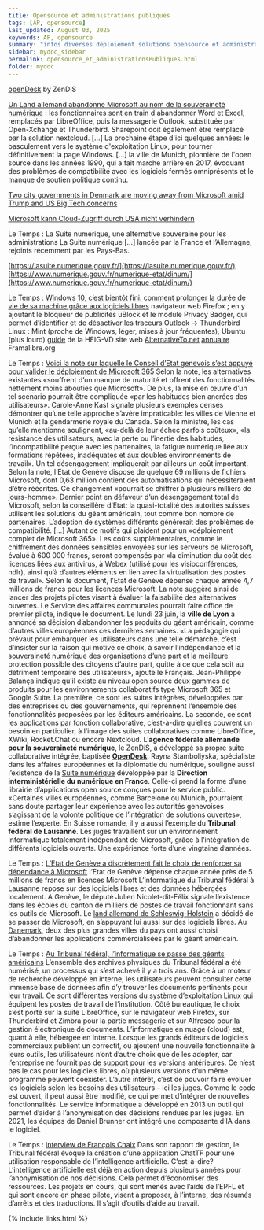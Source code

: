 ```yaml
---
title: Opensource et administrations publiques
tags: [AP, opensource]
last_updated: August 03, 2025
keywords: AP, opensource
summary: "infos diverses déploiement solutions opensource et administrations publiques"
sidebar: mydoc_sidebar
permalink: opensource_et_administrationsPubliques.html
folder: mydoc
---
```


[openDesk](https://www.opendesk.eu/en) by ZenDiS

[Un Land allemand abandonne Microsoft au nom de la souveraineté numérique](https://www.rts.ch/info/monde/2025/article/l-allemagne-defie-microsoft-un-land-opte-pour-les-logiciels-libres-28912724.html) :
les fonctionnaires sont en train d'abandonner Word et Excel, remplacés par LibreOffice, puis la messagerie Outlook, substituée par Open-Xchange et Thunderbird. Sharepoint doit également être remplacé par la solution nextcloud. [...] La prochaine étape d'ici quelques années: le basculement vers le système d'exploitation Linux, pour tourner définitivement la page Windows. [...] la ville de Munich, pionnière de l'open source dans les années 1990, qui a fait marche arrière en 2017, évoquant des problèmes de compatibilité avec les logiciels fermés omniprésents et le manque de soutien politique continu.

[Two city governments in Denmark are moving away from Microsoft amid Trump and US Big Tech concerns](https://www.euronews.com/next/2025/06/12/two-city-governments-in-denmark-are-moving-away-from-microsoft-amid-trump-and-us-big-tech-)

[Microsoft kann Cloud-Zugriff durch USA nicht verhindern](https://www.inside-it.ch/microsoft-kann-cloud-zugriff-durch-usa-nicht-verhindern-20250721)

Le Temps : La Suite numérique, une alternative souveraine pour les administrations
La Suite numérique \[...\] lancée par la France et l’Allemagne, rejoints récemment  par les Pays-Bas.

[https://lasuite.numerique.gouv.fr/](https://lasuite.numerique.gouv.fr/)
[https://www.numerique.gouv.fr/numerique-etat/dinum/](https://www.numerique.gouv.fr/numerique-etat/dinum/)


Le Temps : [Windows 10, c’est bientôt fini: comment prolonger la durée de vie de sa machine grâce aux logiciels libres](https://www.letemps.ch/cyber/windows-10-c-est-bientot-fini-comment-prolonger-la-duree-de-vie-de-sa-machine-grace-aux-logiciels-libres)
navigateur web Firefox ; en y ajoutant le bloqueur de publicités uBlock et le module Privacy Badger, qui permet d’identifier et de désactiver les traceurs
Outlook -> Thunderbird
Linux : Mint (proche de Windows, léger, mises à jour fréquentes), Ubuntu (plus lourd)
[guide](https://blog.comem.ch/guide-ess/) de la HEIG-VD
site web [AlternativeTo.net](https://alternativeto.net/)
[annuaire](https://framalibre.org/) Framalibre.org

Le Temps : [Voici la note sur laquelle le Conseil d’Etat genevois s’est appuyé pour valider le déploiement de Microsoft 365](https://www.letemps.ch/cyber/exclusif-voici-la-note-sur-laquelle-le-conseil-d-etat-genevois-s-est-appuye-pour-valider-le-deploiement-de-microsoft-365)
Selon la note, les alternatives existantes «souffrent d’un manque de maturité et offrent des fonctionnalités nettement moins abouties que Microsoft». De plus, la mise en œuvre d’un tel scénario pourrait être compliquée «par les habitudes bien ancrées des utilisateurs».
Carole-Anne Kast signale plusieurs exemples censés démontrer qu’une telle approche s’avère impraticable: les villes de Vienne et Munich et la gendarmerie royale du Canada. Selon la ministre, les cas qu’elle mentionne soulignent, «au-delà de leur échec parfois coûteux», «la résistance des utilisateurs, avec la perte ou l’inertie des habitudes, l’incompatibilité perçue avec les partenaires, la fatigue numérique liée aux formations répétées, inadéquates et aux doubles environnements de travail». Un tel désengagement impliquerait par ailleurs un coût important.
Selon la note, l’Etat de Genève dispose de quelque 69 millions de fichiers Microsoft, dont 0,63 million contient des automatisations qui nécessiteraient d’être réécrites. Ce changement «pourrait se chiffrer à plusieurs milliers de jours-homme».
Dernier point en défaveur d’un désengagement total de Microsoft, selon la conseillère d’Etat: la quasi-totalité des autorités suisses utilisent les solutions du géant américain, tout comme bon nombre de partenaires. L’adoption de systèmes différents générerait des problèmes de compatibilité.
[...] Autant de motifs qui plaident pour un «déploiement complet de Microsoft 365». Les coûts supplémentaires, comme le chiffrement des données sensibles envoyées sur les serveurs de Microsoft, évalué à 600 000 francs, seront compensés par «la diminution du coût des licences liées aux antivirus, à Webex (utilisé pour les visioconférences, ndlr), ainsi qu’à d’autres éléments en lien avec la virtualisation des postes de travail». Selon le document, l’Etat de Genève dépense chaque année 4,7 millions de francs pour les licences Microsoft. 
La note suggère ainsi de lancer des projets pilotes visant à évaluer la faisabilité des alternatives ouvertes. Le Service des affaires communales pourrait faire office de premier pilote, indique le document.
Le lundi 23 juin, la **ville de Lyon** a annoncé sa décision d’abandonner les produits du géant américain, comme d’autres villes européennes ces dernières semaines.
«La pédagogie qui prévaut pour embarquer les utilisateurs dans une telle démarche, c’est d’insister sur la raison qui motive ce choix, à savoir l’indépendance et la souveraineté numérique des organisations d’une part et la meilleure protection possible des citoyens d’autre part, quitte à ce que cela soit au détriment temporaire des utilisateurs», ajoute le Français.
Jean-Philippe Balança indique qu’il existe au niveau open source deux gammes de produits pour les environnements collaboratifs type Microsoft 365 et Google Suite. La première, ce sont les suites intégrées, développées par des entreprises ou des gouvernements, qui reprennent l’ensemble des fonctionnalités proposées par les éditeurs américains. La seconde, ce sont les applications par fonction collaborative, c’est-à-dire qu’elles couvrent un besoin en particulier, à l’image des suites collaboratives comme LibreOffice, XWiki, Rocket.Chat ou encore Nextcloud.
L’**agence fédérale allemande pour la souveraineté numérique**, le ZenDiS, a développé sa propre suite collaborative intégrée, baptisée **[OpenDesk](https://www.opendesk.eu/en/about)**.
Rayna Stamboliyska, spécialiste dans les affaires européennes et la diplomatie du numérique, souligne aussi l’existence de la [Suite numérique](https://lasuite.numerique.gouv.fr/) développée par la **Direction interministérielle du numérique en France**. Celle-ci prend la forme d’une librairie d’applications open source conçues pour le service public. «Certaines villes européennes, comme Barcelone ou Munich, pourraient sans doute partager leur expérience avec les autorités genevoises s’agissant de la volonté politique de l’intégration de solutions ouvertes», estime l’experte.
En Suisse romande, il y a aussi l’exemple du **Tribunal fédéral de Lausanne**. Les juges travaillent sur un environnement informatique totalement indépendant de Microsoft, grâce à l’intégration de différents logiciels ouverts. Une expérience forte d’une vingtaine d’années. 

Le Temps : [L’Etat de Genève a discrètement fait le choix de renforcer sa dépendance à Microsoft](https://www.letemps.ch/cyber/donnees-personnelles/exclusif-l-etat-de-geneve-a-discretement-fait-le-choix-de-renforcer-sa-dependance-a-microsoft)
l’Etat de Genève dépense chaque année près de 5 millions de francs en licences Microsoft
L’informatique du Tribunal fédéral à Lausanne repose sur des logiciels libres et des données hébergées localement. A Genève, le député Julien Nicolet-dit-Félix signale l’existence dans les écoles du canton de milliers de postes de travail fonctionnant sans les outils de Microsoft.
Le [land allemand de Schleswig-Holstein](https://www.rts.ch/info/monde/2025/article/l-allemagne-defie-microsoft-un-land-opte-pour-les-logiciels-libres-28912724.html) a décidé de se passer de Microsoft, en s’appuyant lui aussi sur des logiciels libres. Au [Danemark](https://www.euronews.com/next/2025/06/12/two-city-governments-in-denmark-are-moving-away-from-microsoft-amid-trump-and-us-big-tech-), deux des plus grandes villes du pays ont aussi choisi d’abandonner les applications commercialisées par le géant américain. 

Le Temps : [Au Tribunal fédéral, l’informatique se passe des géants américains](https://www.letemps.ch/cyber/au-tribunal-federal-l-informatique-se-passe-des-geants-americains)
L’ensemble des archives physiques du Tribunal fédéral a été numérisé, un processus qui s’est achevé il y a trois ans. Grâce à un moteur de recherche développé en interne, les utilisateurs peuvent consulter cette immense base de données afin d’y trouver les documents pertinents pour leur travail.
Ce sont différentes versions du système d’exploitation Linux qui équipent les postes de travail de l’institution.
Côté bureautique, le choix s’est porté sur la suite LibreOffice, sur le navigateur web Firefox, sur Thunderbird et Zimbra pour la partie messagerie et sur Alfresco pour la gestion électronique de documents. L’informatique en nuage (cloud) est, quant à elle, hébergée en interne.
Lorsque les grands éditeurs de logiciels commerciaux publient un correctif, ou ajoutent une nouvelle fonctionnalité à leurs outils, les utilisateurs n’ont d’autre choix que de les adopter, car l’entreprise ne fournit pas de support pour les versions antérieures. Ce n’est pas le cas pour les logiciels libres, où plusieurs versions d’un même programme peuvent coexister.
L’autre intérêt, c’est de pouvoir faire évoluer les logiciels selon les besoins des utilisateurs – ici les juges. Comme le code est ouvert, il peut aussi être modifié, ce qui permet d’intégrer de nouvelles fonctionnalités.
Le service informatique a développé en 2013 un outil qui permet d’aider à l’anonymisation des décisions rendues par les juges. En 2021, les équipes de Daniel Brunner ont intégré une composante d’IA dans le logiciel. 

Le Temps : [interview de François Chaix](https://www.letemps.ch/suisse/francois-chaix-president-du-tribunal-federal-les-principes-qui-fondent-l-etat-de-droit-sont-fragiles)
Dans son rapport de gestion, le Tribunal fédéral évoque la création d’une application ChatTF pour une utilisation responsable de l’intelligence artificielle. C’est-à-dire?
L’intelligence artificielle est déjà en action depuis plusieurs années pour l’anonymisation de nos décisions. Cela permet d’économiser des ressources. Les projets en cours, qui sont menés avec l’aide de l’EPFL et qui sont encore en phase pilote, visent à proposer, à l’interne, des résumés d’arrêts et des traductions. Il s’agit d’outils d’aide au travail.
 

{% include links.html %}

